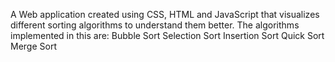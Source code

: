 A Web application created using CSS, HTML and JavaScript that visualizes different sorting algorithms to understand them better. 
The algorithms implemented in this are:
Bubble Sort
Selection Sort
Insertion Sort
Quick Sort
Merge Sort

